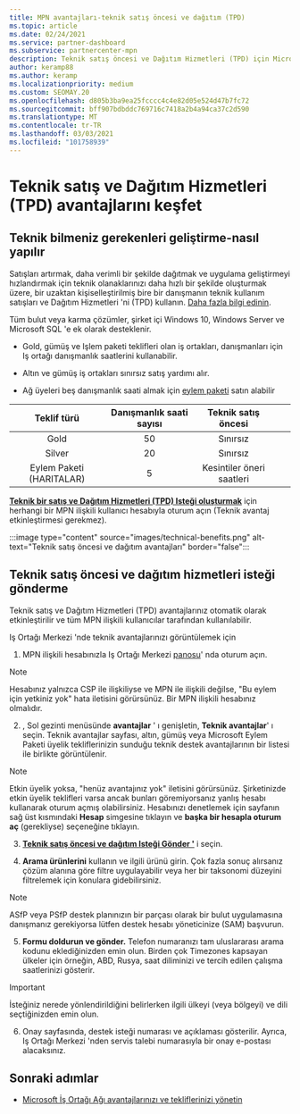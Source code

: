 ```yaml
---
title: MPN avantajları-teknik satış öncesi ve dağıtım (TPD)
ms.topic: article
ms.date: 02/24/2021
ms.service: partner-dashboard
ms.subservice: partnercenter-mpn
description: Teknik satış öncesi ve Dağıtım Hizmetleri (TPD) için Microsoft İş Ortağı Ağı (MPN) avantajları hakkında bilgi edinin
author: keramp88
ms.author: keramp
ms.localizationpriority: medium
ms.custom: SEOMAY.20
ms.openlocfilehash: d805b3ba9ea25fcccc4c4e82d05e524d47b7fc72
ms.sourcegitcommit: bff907bdbddc769716c7418a2b4a94ca37c2d590
ms.translationtype: MT
ms.contentlocale: tr-TR
ms.lasthandoff: 03/03/2021
ms.locfileid: "101758939"
---
```

# <a name="explore-technical-presales-and-deployment-services-tpd-benefits"></a>Teknik satış ve Dağıtım Hizmetleri (TPD) avantajlarını keşfet

## <a name="develop-your-technical-know-how"></a>Teknik bilmeniz gerekenleri geliştirme-nasıl yapılır

Satışları artırmak, daha verimli bir şekilde dağıtmak ve uygulama geliştirmeyi hızlandırmak için teknik olanaklarınızı daha hızlı bir şekilde oluşturmak üzere, bir uzaktan kişiselleştirilmiş bire bir danışmanın teknik kullanım satışları ve Dağıtım Hizmetleri 'ni (TPD) kullanın. [Daha fazla bilgi edinin](https://aka.ms/TPD).

Tüm bulut veya karma çözümler, şirket içi Windows 10, Windows Server ve Microsoft SQL 'e ek olarak desteklenir. 

-   Gold, gümüş ve Işlem paketi teklifleri olan iş ortakları, danışmanları için Iş ortağı danışmanlık saatlerini kullanabilir. 

-   Altın ve gümüş iş ortakları sınırsız satış yardımı alır. 

-   Ağ üyeleri beş danışmanlık saati almak için [eylem paketi](https://partner.microsoft.com/membership/action-pack) satın alabilir  


|     Teklif türü    | Danışmanlık saati sayısı |   Teknik satış öncesi   |   |   |
|:-----------------:|:------------------------:|:----------------------:|:-:|:-:|
|        Gold       |            50            |        Sınırsız       |   |   |
|       Silver      |            20            |        Sınırsız       |   |   |
| Eylem Paketi (HARITALAR) |             5            | Kesintiler öneri saatleri |   |   |

**[Teknik bir satış ve Dağıtım Hizmetleri (TPD) Isteği oluşturmak](https://partner.microsoft.com/dashboard/mpn/membership/benefits/technical/createadvisoryhours-servicerequest)** için herhangi bir MPN ilişkili kullanıcı hesabıyla oturum açın (Teknik avantaj etkinleştirmesi gerekmez).

  :::image type="content" source="images/technical-benefits.png" alt-text="Teknik satış öncesi ve dağıtım avantajları" border="false":::

## <a name="submit-a-technical-presales-and-deployment-services-request"></a>Teknik satış öncesi ve dağıtım hizmetleri isteği gönderme 

Teknik satış ve Dağıtım Hizmetleri (TPD) avantajlarınız otomatik olarak etkinleştirilir ve tüm MPN ilişkili kullanıcılar tarafından kullanılabilir. 

Iş Ortağı Merkezi 'nde teknik avantajlarınızı görüntülemek için

1. MPN ilişkili hesabınızla Iş Ortağı Merkezi [panosu](https://partner.microsoft.com/dashboard)' nda oturum açın. 

>[!NOTE]
>Hesabınız yalnızca CSP ile ilişkiliyse ve MPN ile ilişkili değilse, "Bu eylem için yetkiniz yok" hata iletisini görürsünüz. Bir MPN ilişkili hesabınız olmalıdır.

2. , Sol gezinti menüsünde **avantajlar** ' ı genişletin, **Teknik avantajlar**' ı seçin. Teknik avantajlar sayfası, altın, gümüş veya Microsoft Eylem Paketi üyelik tekliflerinizin sunduğu teknik destek avantajlarının bir listesi ile birlikte görüntülenir. 

>[!NOTE]
>Etkin üyelik yoksa, "henüz avantajınız yok" iletisini görürsünüz. Şirketinizde etkin üyelik teklifleri varsa ancak bunları göremiyorsanız yanlış hesabı kullanarak oturum açmış olabilirsiniz. Hesabınızı denetlemek için sayfanın sağ üst kısmındaki **Hesap** simgesine tıklayın ve **başka bir hesapla oturum aç** (gerekliyse) seçeneğine tıklayın.

3. **[Teknik satış öncesi ve dağıtım Isteği Gönder '](https://partner.microsoft.com/dashboard/mpn/membership/benefits/technical/createadvisoryhours-servicerequest)** i seçin.

4. **Arama ürünlerini** kullanın ve ilgili ürünü girin. Çok fazla sonuç alırsanız çözüm alanına göre filtre uygulayabilir veya her bir taksonomi düzeyini filtrelemek için konulara gidebilirsiniz.

> [!NOTE]
> ASfP veya PSfP destek planınızın bir parçası olarak bir bulut uygulamasına danışmanız gerekiyorsa lütfen destek hesabı yöneticinize (SAM) başvurun.

5. **Formu doldurun ve gönder.** Telefon numaranızı tam uluslararası arama kodunu eklediğinizden emin olun. Birden çok Timezones kapsayan ülkeler için örneğin, ABD, Rusya, saat diliminizi ve tercih edilen çalışma saatlerinizi gösterir.

> [!IMPORTANT]
> İsteğiniz nerede yönlendirildiğini belirlerken ilgili ülkeyi (veya bölgeyi) ve dili seçtiğinizden emin olun.

6. Onay sayfasında, destek isteği numarası ve açıklaması gösterilir. Ayrıca, Iş Ortağı Merkezi 'nden servis talebi numarasıyla bir onay e-postası alacaksınız.



## <a name="next-steps"></a>Sonraki adımlar

- [Microsoft İş Ortağı Ağı avantajlarınızı ve tekliflerinizi yönetin](manage-your-partner-network-benefits.md)
